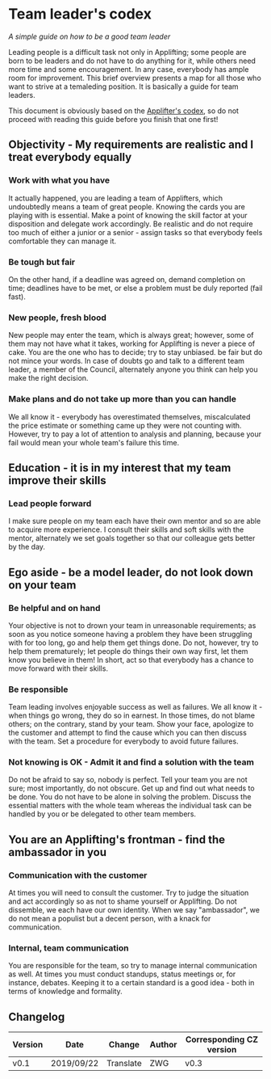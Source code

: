 # Team leader's codex

_A simple guide on how to be a good team leader_

Leading people is a difficult task not only in Applifting; some people are born to be leaders and do not have to do anything for it, while others need more time and some encouragement. In any case, everybody has ample room for improvement. This brief overview presents a map for all those who want to strive at a temaleding position. It is basically a guide for team leaders.

This document is obviously based on the [Applifter's codex](./kodex-appliftera-en.md), so do not proceed with reading this guide before you finish that one first!

## Objectivity - My requirements are realistic and I treat everybody equally

### Work with what you have

It actually happened, you are leading a team of Applifters, which undoubtedly means a team of great people. Knowing the cards you are playing with is essential.
Make a point of knowing the skill factor at your disposition and delegate work accordingly. Be realistic and do not require too much of either a junior or a senior - assign tasks so that everybody feels comfortable they can manage it.

### Be tough but fair

On the other hand, if a deadline was agreed on, demand completion on time; deadlines have to be met, or else a problem must be duly reported (fail fast).

### New people, fresh blood

New people may enter the team, which is always great; however, some of them may not have what it takes, working for Applifting is never a piece of cake. You are the one who has to decide; try to stay unbiased. be fair but do not mince your words. In case of doubts go and talk to a different team leader, a member of the Council, alternately anyone you think can help you make the right decision.

### Make plans and do not take up more than you can handle

We all know it - everybody has overestimated themselves, miscalculated the price estimate or something came up they were not counting with. However, try to pay a lot of attention to analysis and planning, because your fail would mean your whole team's failure this time.

## Education - it is in my interest that my team improve their skills

### Lead people forward

I make sure people on my team each have their own mentor and so are able to acquire more experience. I consult their skills and soft skills with the mentor, alternately we set goals together so that our colleague gets better by the day.

## Ego aside - be a model leader, do not look down on your team

### Be helpful and on hand

Your objective is not to drown your team in unreasonable requirements; as soon as you notice someone having a problem they have been struggling with for too long, go and help them get things done. Do not, however, try to help them prematurely; let people do things their own way first, let them know you believe in them! In short, act so that everybody has a chance to move forward with their skills.

### Be responsible

Team leading involves enjoyable success as well as failures. We all know it - when things go wrong, they do so in earnest. In those times, do not blame others; on the contrary, stand by your team. Show your face, apologize to the customer and attempt to find the cause which you can then discuss with the team. Set a procedure for everybody to avoid future failures.

### Not knowing is OK - Admit it and find a solution with the team

Do not be afraid to say so, nobody is perfect. Tell your team you are not sure; most importantly, do not obscure. Get up and find out what needs to be done. You do not have to be alone in solving the problem. Discuss the essential matters with the whole team whereas the individual task can be handled by you or be delegated to other team members.

## You are an Applifting's frontman - find the ambassador in you

### Communication with the customer

At times you will need to consult the customer. Try to judge the situation and act accordingly so as not to shame yourself or Applifting. Do not dissemble, we each have our own identity. When we say "ambassador", we do not mean a populist but a decent person, with a knack for communication.

### Internal, team communication

You are responsible for the team, so try to manage internal communication as well. At times you must conduct standups, status meetings or, for instance, debates. Keeping it to a certain standard is a good idea - both in terms of knowledge and formality. 

## Changelog

| Version | Date       | Change    | Author | Corresponding CZ version |
|---------|------------|-----------|--------|--------------------------|
| v0.1    | 2019/09/22 | Translate | ZWG    | v0.3

